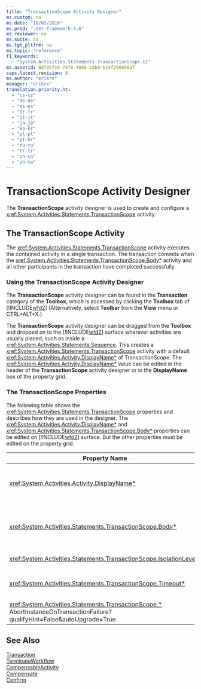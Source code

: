 ```yaml
---
title: "TransactionScope Activity Designer"
ms.custom: na
ms.date: "10/02/2016"
ms.prod: ".net-framework-4.6"
ms.reviewer: na
ms.suite: na
ms.tgt_pltfrm: na
ms.topic: "reference"
f1_keywords: 
  - "System.Activities.Statements.TransactionScope.UI"
ms.assetid: 8d7ebfc6-7478-4888-b3b0-b14f296096af
caps.latest.revision: 8
ms.author: "erikre"
manager: "erikre"
translation.priority.ht: 
  - "cs-cz"
  - "de-de"
  - "es-es"
  - "fr-fr"
  - "it-it"
  - "ja-jp"
  - "ko-kr"
  - "pl-pl"
  - "pt-br"
  - "ru-ru"
  - "tr-tr"
  - "zh-cn"
  - "zh-tw"
---
```

# TransactionScope Activity Designer
The **TransactionScope** activity designer is used to create and configure a <xref:System.Activities.Statements.TransactionScope> activity.  
  
## The TransactionScope Activity  
 The <xref:System.Activities.Statements.TransactionScope> activity executes the contained activity in a single transaction. The transaction commits when the <xref:System.Activities.Statements.TransactionScope.Body*> activity and all other participants in the transaction have completed successfully.  
  
### Using the TransactionScope Activity Designer  
 The **TransactionScope** activity designer can be found in the **Transaction** category of the **Toolbox**, which is accessed by clicking the **Toolbox** tab of [!INCLUDE[wfd2](../workflowdesigner/includes/wfd2_md.md)] (Alternatively, select **Toolbar** from the **View** menu or CTRL+ALT+X.)  
  
 The **TransactionScope** activity designer can be dragged from the **Toolbox** and dropped on to the [!INCLUDE[wfd2](../workflowdesigner/includes/wfd2_md.md)] surface wherever activities are usually placed, such as inside a <xref:System.Activities.Statements.Sequence>. This creates a <xref:System.Activities.Statements.TransactionScope> activity with a default <xref:System.Activities.Activity.DisplayName*> of TransactionScope. The <xref:System.Activities.Activity.DisplayName*> value can be edited in the header of the **TransactionScope** activity designer or in the **DisplayName** box of the property grid.  
  
### The TransactionScope Properties  
 The following table shows the <xref:System.Activities.Statements.TransactionScope> properties and describes how they are used in the designer. The <xref:System.Activities.Activity.DisplayName*> and <xref:System.Activities.Statements.TransactionScope.Body*> properties can be edited on [!INCLUDE[wfd2](../workflowdesigner/includes/wfd2_md.md)] surface. But the other properties must be edited on the property grid.  
  
|Property Name|Required|Usage|  
|-------------------|--------------|-----------|  
|<xref:System.Activities.Activity.DisplayName*>|False|The optional friendly name of the <xref:System.Activities.Statements.TransactionScope> activity. The default is TransactionScope. Although the <xref:System.Activities.Activity.DisplayName*> value is not strictly required, it is a best practice to use one.|  
|<xref:System.Activities.Statements.TransactionScope.Body*>|True|Specifies the activity to execute in a single transaction. To add the <xref:System.Activities.Statements.TransactionScope.Body*> activity, drop an activity from the **Toolbox** into the **Body** box on the **TransactionScope** activity designer with hint text “Drop activity here”.|  
|<xref:System.Activities.Statements.TransactionScope.IsolationLevel*>|True|Specifies the <xref:System.Transactions.IsolationLevel> for this <xref:System.Activities.Statements.TransactionScope>.|  
|<xref:System.Activities.Statements.TransactionScope.Timeout*>|False|Specifies the interval of time (formatted as 00:00:00, which indicates hours:minutes:seconds) that the transaction has to complete. The default value is 1 minute (00:01:00).|  
|<xref:System.Activities.Statements.TransactionScope.*> AbortInstanceOnTransactionFailure?qualifyHint=False&autoUpgrade=True|True|Specifies the value that indicates whether the workflow should be aborted if the transaction aborts.|  
  
## See Also  
 [Transaction](../workflowdesigner/transaction-activity-designers.md)   
 [TerminateWorkflow](../workflowdesigner/terminateworkflow-activity-designer.md)   
 [CompensableActivity](../workflowdesigner/compensableactivity-activity-designer.md)   
 [Compensate](../workflowdesigner/compensate-activity-designer.md)   
 [Confirm](../workflowdesigner/confirm-activity-designer.md)
